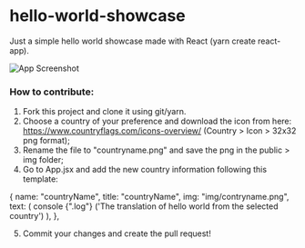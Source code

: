 # hello-world-showcase

Just a simple hello world showcase made with React (yarn create react-app).

![App Screenshot](https://imgur.com/a/JDn0Te6)

### How to contribute:

1. Fork this project and clone it using git/yarn.
2. Choose a country of your preference and download the icon from here: https://www.countryflags.com/icons-overview/ (Country > Icon > 32x32 png format);
3. Rename the file to "countryname.png" and save the png in the public > img folder;
4. Go to App.jsx and add the new country information following this template:

{
name: "countryName",
title: "countryName",
img: "img/contryname.png",
text: (
<span>
<span>console</span>
<span className="log">{".log"}</span>
<span className="hello-world">('The translation of hello world from the selected country')</span>
</span>
),
},

5. Commit your changes and create the pull request!
